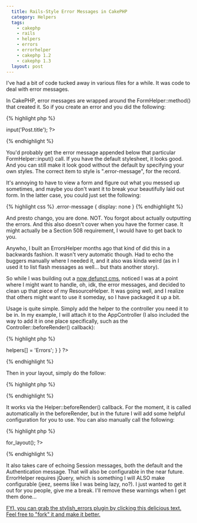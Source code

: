 ```yaml
---
  title: Rails-Style Error Messages in CakePHP
  category: Helpers
  tags:
    - cakephp
    - rails
    - helpers
    - errors
    - errorhelper
    - cakephp 1.2
    - cakephp 1.3
  layout: post
---
```


I've had a bit of code tucked away in various files for a while. It was code to deal with error messages.

In CakePHP, error messages are wrapped around the FormHelper::method() that created it. So if you create an error and you did the following:

{% highlight php %}
<?php
	echo $form->input('Post.title');
?>
{% endhighlight %}

You'd probably get the error message appended below that particular FormHelper::input() call. If you have the default stylesheet, it looks good. And you can still make it look good without the default by specifying your own styles. The correct item to style is ".error-message", for the record.

It's annoying to have to view a form and figure out what you messed up sometimes, and maybe you don't want it to break your beautifully laid out form. In the latter case, you could just set the following:

{% highlight css %}
.error-message {
	display: none
}
{% endhighlight %}

And presto chango, you are done. NOT. You forgot about actually outputting the errors. And this also doesn't cover when you have the former case. It might actually be a Section 508 requirement, I would have to get back to you.

Anywho, I built an ErrorsHelper months ago that kind of did this in a backwards fashion. It wasn't very automatic though. Had to echo the buggers manually where I needed it, and it also was kinda weird (as in I used it to list flash messages as well... but thats another story).

So while I was building out a [now defunct cms](http://github.com/josegonzalez/marcyavenue), noticed I was at a point where I might want to handle, oh, idk, the error messages, and decided to clean up that piece of my ResourceHelper. It was going well, and I realize that others might want to use it someday, so I have packaged it up a bit.

Usage is quite simple. Simply add the helper to the controller you need it to be in. In my example, I will attach it to the AppController (I also included the way to add it in one place specifically, such as the Controller::beforeRender() callback):

{% highlight php %}
<?php
class AppController extends Appcontroller {
	var $helpers = array('Errors');

	function beforeRender() {
		$this->helpers[] = 'Errors';
	}
}
?>
{% endhighlight %}

Then in your layout, simply do the follow:

{% highlight php %}
<?php echo $errors_for_layout; ?>
{% endhighlight %}

It works via the Helper::beforeRender() callback. For the moment, it is called automatically in the beforeRender, but in the future I will add some helpful configuration for you to use. You can also manually call the following:

{% highlight php %}
<?php echo $errors->for_layout(); ?>
{% endhighlight %}

It also takes care of echoing Session messages, both the default and the Authentication message. That will also be configurable in the near future. ErrorHelper requires jQuery, which is something I will ALSO make configurable (jeez, seems like I was being lazy, no?). I just wanted to get it out for you people, give me a break. I'll remove these warnings when I get them done...


[FYI, you can grab the stylish_errors plugin by clicking this delicious text. Feel free to "fork" it and make it better.](https://github.com/josegonzalez/stylish_errors)